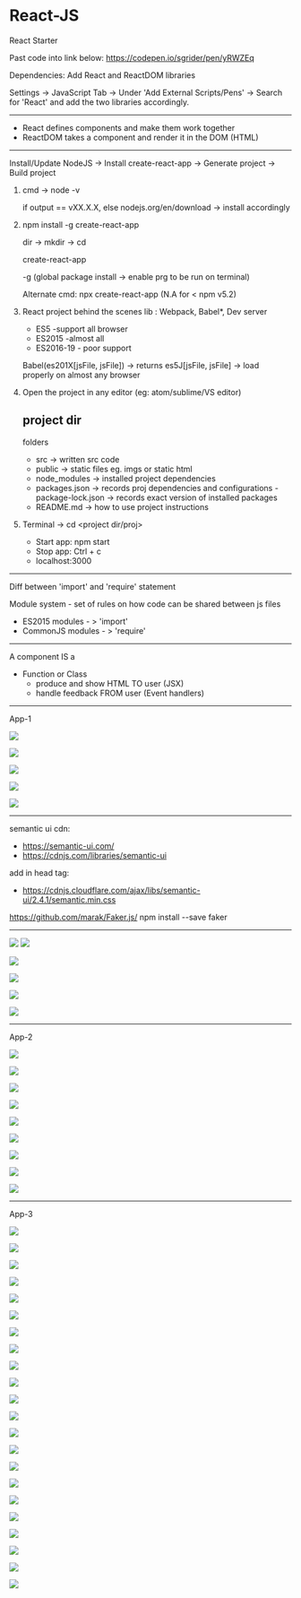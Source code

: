 # React-JS
React Starter

Past code into link below:
https://codepen.io/sgrider/pen/yRWZEq

Dependencies:
Add React and ReactDOM libraries

Settings -> JavaScript Tab -> Under 'Add External Scripts/Pens' -> Search for 'React' and add the two libraries accordingly.


-------------------------------------
- React defines components and make them work together
- ReactDOM takes a component and render it in the DOM (HTML)

-------------------------------------
Install/Update NodeJS -> Install create-react-app -> Generate project -> Build project

1. cmd -> node -v
   
   if output == vXX.X.X, else nodejs.org/en/download -> install accordingly

2. npm install -g create-react-app

   dir -> mkdir <name> -> cd <dir-name>
   
   create-react-app <project-name>

   -g (global package install -> enable prg to be run on terminal)

   Alternate cmd: npx create-react-app <project-name>   (N.A for < npm v5.2)
  
3. React project behind the scenes lib : Webpack, Babel*, Dev server

   - ES5 -support all browser
   - ES2015 -almost all
   - ES2016-19 - poor support

   Babel(es201X[jsFile, jsFile]) -> returns es5J[jsFile, jsFile] -> load properly on almost any browser
   
   
4. Open the project in any editor (eg: atom/sublime/VS editor)

   project dir
   -----------
   folders
   - src -> written src code
   - public -> static files eg. imgs or static html
   - node_modules -> installed project dependencies
   - packages.json -> records proj dependencies and configurations
   -package-lock.json -> records exact version of installed packages
   - README.md -> how to use project instructions
   
5. Terminal -> cd <project dir/proj>
   - Start app: npm start
   - Stop app: Ctrl + c
   - localhost:3000
   
  -----------
Diff between 'import' and 'require' statement

Module system - set of rules on how code can be shared between js files

- ES2015 modules - > 'import'
- CommonJS modules - > 'require'

-----------

A component IS a 
 - Function or Class 
	- produce and show HTML TO user (JSX) 
	- handle feedback FROM user (Event handlers)

-----------
App-1

![](images/comp_rs_diagram1.PNG)

![](images/props.PNG)

![](images/comp_hier_2.PNG)

![](images/comments_mockup.PNG)

![](images/app_card.PNG)

-----------
semantic ui cdn:
- https://semantic-ui.com/
- https://cdnjs.com/libraries/semantic-ui

add in head tag:
- https://cdnjs.cloudflare.com/ajax/libs/semantic-ui/2.4.1/semantic.min.css

https://github.com/marak/Faker.js/
npm install --save faker

-----------

![](images/class_state_seasons/func.PNG)
![](images/class_state_seasons/func_class.PNG)

![](images/class_state_seasons/func_class2.PNG)

![](images/class_state_seasons/class_benefits.PNG)

![](images/class_state_seasons/class_rules.PNG)

![](images/class_state_seasons/state_rules.PNG)

-----------
App-2

![](images/class_state_seasons/app_mockup.PNG)

![](images/class_state_seasons/app_challenges.PNG)

![](images/class_state_seasons/app_flow.PNG)

![](images/class_state_seasons/geoloc_api_link.PNG)

![](images/class_state_seasons/simple_app_lifecycle_flow.PNG)

![](images/class_state_seasons/simple_app_lifecycle_flow2.PNG)

![](images/class_state_seasons/conditional_rendering_logic.PNG)

![](images/class_state_seasons/season_logic.PNG)

![](images/class_state_seasons/comp_lifecycle_methods.PNG)

-----------
App-3

![](images/handleUserInputs_forms_events/handle_user_input_req_load_qns.PNG)

![](images/handleUserInputs_forms_events/api_search_req_mockup_v1.PNG)

![](images/handleUserInputs_forms_events/api_search_req_mockup_gridview_v2.PNG)

![](images/handleUserInputs_forms_events/App_challenges.PNG)

![](images/handleUserInputs_forms_events/api_search_req_comp_mockup.PNG)

![](images/handleUserInputs_forms_events/api_search_req_comp_flow1.PNG)

![](images/handleUserInputs_forms_events/event_methods.PNG)

![](images/handleUserInputs_forms_events/userInput_cbk_state_render_flow.PNG)

![](images/handleUserInputs_forms_events/control_vs_uncontrol_elements.PNG)

![](images/handleUserInputs_forms_events/using_react_state_vs_DOM_data_store_fetch.PNG)

![](images/handleUserInputs_forms_events/searchbar_comp_class.PNG)

![](images/handleUserInputs_forms_events/child_to_parent_data_cbk_flow.PNG)

![](images/apiReq/apiReq_diag.PNG)

![](images/apiReq/unsplash_api_url.PNG)

![](images/apiReq/apiReq_comp_diag.PNG)

![](images/apiReq/ajax_req_libs.PNG)

![](images/apiReq/img_req_flow.PNG)

![](images/pics_gridView_cssv2/gridView_diag.PNG)

![](images/pics_gridView_cssv2/imgCard_flow.PNG)

![](images/pics_gridView_cssv2/poc_app_view1.PNG)

![](images/pics_gridView_cssv2/poc_app_view2.PNG)

![](images/pics_gridView_cssv2/react_ref_DOM.PNG)


                                                                      
